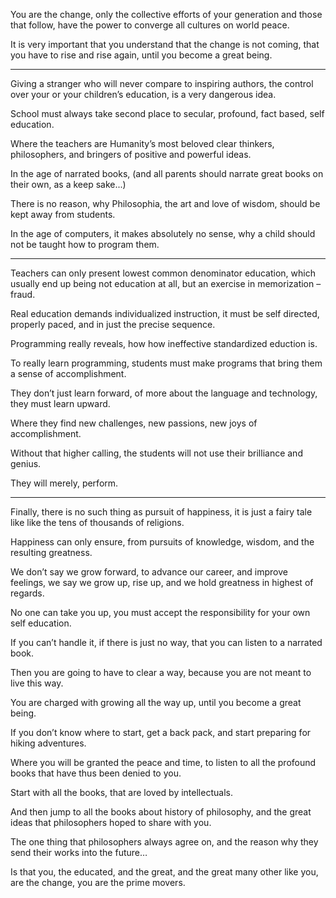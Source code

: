 You are the change, only the collective efforts of your generation
and those that follow, have the power to converge all cultures on world peace.

It is very important that you understand that the change is not coming,
that you have to rise and rise again, until you become a great being.

---

Giving a stranger who will never compare to inspiring authors,
the control over your or your children’s education, is a very dangerous idea.

School must always take second place to secular, profound, fact based,
self education.

Where the teachers are Humanity’s most beloved clear thinkers,
philosophers, and bringers of positive and powerful ideas.

In the age of narrated books,
(and all parents should narrate great books on their own, as a keep sake...)

There is no reason, why Philosophia,
the art and love of wisdom, should be kept away from students.

In the age of computers, it makes absolutely no sense,
why a child should not be taught how to program them.

---

Teachers can only present lowest common denominator education,
which usually end up being not education at all, but an exercise in memorization – fraud.

Real education demands individualized instruction,
it must be self directed, properly paced, and in just the precise sequence.

Programming really reveals,
how how ineffective standardized eduction is.

To really learn programming,
students must make programs that bring them a sense of accomplishment.

They don’t just learn forward, of more about the language and technology,
they must learn upward.

Where they find new challenges, new passions,
new joys of accomplishment.

Without that higher calling,
the students will not use their brilliance and genius.

They will merely,
perform.

---

Finally, there is no such thing as pursuit of happiness,
it is just a fairy tale like like the tens of thousands of religions.

Happiness can only ensure,
from pursuits of knowledge, wisdom, and the resulting greatness.

We don’t say we grow forward, to advance our career, and improve feelings,
we say we grow up, rise up, and we hold greatness in highest of regards.

No one can take you up,
you must accept the responsibility for your own self education.

If you can’t handle it, if there is just no way,
that you can listen to a narrated book.

Then you are going to have to clear a way,
because you are not meant to live this way.

You are charged with growing all the way up,
until you become a great being.

If you don’t know where to start,
get a back pack, and start preparing for hiking adventures.

Where you will be granted the peace and time,
to listen to all the profound books that have thus been denied to you.

Start with all the books,
that are loved by intellectuals.

And then jump to all the books about history of philosophy,
and the great ideas that philosophers hoped to share with you.

The one thing that philosophers always agree on,
and the reason why they send their works into the future…

Is that you, the educated, and the great,
and the great many other like you, are the change, you are the prime movers.
